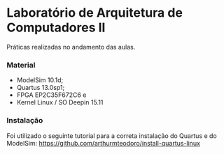 # Laboratório de Arquitetura de Computadores II #

Práticas realizadas no andamento das aulas.

### Material ###
 * ModelSim 10.1d;
 * Quartus 13.0sp1;
 * FPGA EP2C35F672C6 e
 * Kernel Linux / SO Deepin 15.11
 
 ### Instalação ###
 
Foi utilizado o seguinte tutorial para a correta instalação do Quartus e do ModelSim: https://github.com/arthurmteodoro/install-quartus-linux

